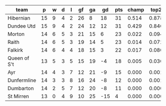 |     team     | p  | w | d | l | gf | ga | gd  | pts | champ | top2  | top3  | top4  |  5-7  | bot4  | bot3  | bot2  |
|--------------|----|---|---|---|----|----|-----|-----|-------|-------|-------|-------|-------|-------|-------|-------|
| Hibernian    | 15 | 9 | 4 | 2 | 26 |  8 |  18 |  31 | 0.514 | 0.878 | 0.962 | 0.989 | 0.012 | 0.000 | 0.000 | 0.000|
| Dundee Utd   | 15 | 9 | 4 | 2 | 24 | 12 |  12 |  31 | 0.429 | 0.846 | 0.953 | 0.987 | 0.013 | 0.001 | 0.000 | 0.000|
| Morton       | 14 | 6 | 5 | 3 | 21 | 15 |   6 |  23 | 0.022 | 0.094 | 0.340 | 0.579 | 0.405 | 0.073 | 0.017 | 0.003|
| Raith        | 14 | 6 | 5 | 3 | 19 | 14 |   5 |  23 | 0.014 | 0.072 | 0.279 | 0.514 | 0.467 | 0.091 | 0.019 | 0.003|
| Falkirk      | 14 | 6 | 4 | 4 | 18 | 15 |   3 |  22 | 0.017 | 0.080 | 0.305 | 0.556 | 0.425 | 0.077 | 0.019 | 0.003|
| Queen of S't | 13 | 5 | 3 | 5 | 15 | 19 |  -4 |  18 | 0.005 | 0.030 | 0.142 | 0.311 | 0.614 | 0.212 | 0.075 | 0.016|
| Ayr          | 14 | 4 | 3 | 7 | 12 | 21 |  -9 |  15 | 0.000 | 0.001 | 0.011 | 0.036 | 0.524 | 0.762 | 0.440 | 0.158|
| Dunfermline  | 14 | 3 | 3 | 8 | 16 | 24 |  -8 |  12 | 0.000 | 0.001 | 0.008 | 0.028 | 0.428 | 0.811 | 0.544 | 0.199|
| Dumbarton    | 14 | 2 | 5 | 7 | 12 | 20 |  -8 |  11 | 0.000 | 0.000 | 0.000 | 0.001 | 0.078 | 0.981 | 0.921 | 0.747|
| St Mirren    | 13 | 0 | 4 | 9 | 10 | 25 | -15 |   4 | 0.000 | 0.000 | 0.000 | 0.001 | 0.035 | 0.992 | 0.965 | 0.871|
